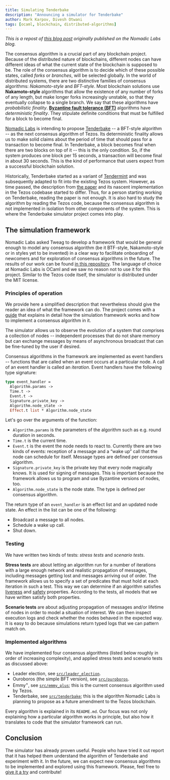 ```yaml
---
title: Simulating Tenderbake
description: "Announcing a simulator for Tenderbake"
author: Mark Karpov, Divesh Otwani
tags: [ocaml, blockchain, distributed-algorithms]
---
```


_This is a repost of [this blog post][nl-post] originally published on the Nomadic Labs blog._

The consensus algorithm is a crucial part of any blockchain project. Because
of the distributed nature of blockchains, different nodes can have different
ideas of what the current state of the blockchain is supposed to be. The
role of the consensus algorithm is to decide which of these possible states,
called _forks_ or _branches_, will be selected globally. In the world of
distributed systems, there are two distinctive families of consensus
algorithms: _Nakamoto-style_ and _BFT-style_. Most blockchain solutions use
**Nakamoto-style** algorithms that allow the existence of any number of
forks of any length, but make longer forks increasingly unstable, so that
they eventually collapse to a single branch. We say that these algorithms
have _probabilistic finality_. [**Byzantine fault tolerance
(BFT)**][bft-wiki] algorithms have _deterministic finality_. They stipulate
definite conditions that must be fulfilled for a block to become final.

[Nomadic Labs][nomadic-labs] is intending to propose
[Tenderbake][tenderbake-blog-post] -- a BFT-style algorithm -- as the next
consensus algorithm of Tezos. Its deterministic finality allows us to make
solid claims about the period of time that should pass for a transaction to
become final. In Tenderbake, a block becomes final when there are two blocks
on top of it -- this is the only condition. So, if the system produces one
block per 15 seconds, a transaction will become final in about 30 seconds.
This is the kind of performance that users expect from a successful
blockchain solution.

Historically, Tenderbake started as a variant of
[Tendermint][tendermint-paper] and was subsequently adapted to fit into the
existing Tezos system. However, as time passed, the description from [the
paper][tenderbake-paper] and its nascent implementation in the Tezos
codebase started to differ. Thus, for a person starting working on
Tenderbake, reading the paper is not enough. It is also hard to study the
algorithm by reading the Tezos code, because the consensus algorithm is not
implemented in isolation from other components of the system. This is where
the Tenderbake simulator project comes into play.

## The simulation framework

Nomadic Labs asked Tweag to develop a framework that would be general enough
to model any consensus algorithm (be it BTF-style, Nakamoto-style or in
styles yet to be invented) in a clear way to facilitate onboarding of
newcomers and for exploration of consensus algorithms in the future. The
results of our work can be found [in this repository][simulator-repo]. The
language of choice at Nomadic Labs is OCaml and we saw no reason not to use
it for this project. Similar to the Tezos code itself, the simulator is
distributed under the MIT license.

### Principles of operation

We provide here a simplified description that nevertheless should give the
reader an idea of what the framework can do. The project comes with a
[guide][guide] that explains in detail how the simulation framework works
and how to implement a consensus algorithm in it.

The simulator allows us to observe the evolution of a system that comprises
a collection of nodes -- independent processes that do not share memory but
can exchange messages by means of asynchronous broadcast that can be
fine-tuned by the user if desired.

Consensus algorithms in the framework are implemented as event handlers --
functions that are called when an event occurs at a particular node. A call
of an event handler is called an _iteration_. Event handlers have the
following type signature:

```ocaml
type event_handler =
  Algorithm.params ->
  Time.t ->
  Event.t ->
  Signature.private_key ->
  Algorithm.node_state ->
  Effect.t list * Algorithm.node_state
```

Let's go over the arguments of the function:

- `Algorithm.params` is the parameters of the algorithm such as e.g. round
  duration in seconds.
- `Time.t` is the current time.
- `Event.t` is the event the node needs to react to. Currently there are two
  kinds of events: reception of a message and a “wake up” call that the node
  can schedule for itself. Message types are defined per consensus
  algorithm.
- `Signature.private_key` is the private key that every node magically
  knows. It is used for signing of messages. This is important because the
  framework allows us to program and use Byzantine versions of nodes, too.
- `Algorithm.node_state` is the node state. The type is defined per
  consensus algorithm.

The return type of an `event_handler` is an effect list and an updated node
state. An effect in the list can be one of the following:

- Broadcast a message to all nodes.
- Schedule a wake up call.
- Shut down.

### Testing

We have written two kinds of tests: _stress tests_ and _scenario tests_.

**Stress tests** are about letting an algorithm run for a number of
iterations with a large enough network and realistic propagation of
messages, including messages getting lost and messages arriving out of
order. The framework allows us to specify a set of predicates that must hold
at each iteration in such a test. This way we can determine if an algorithm
satisfies [liveness][liveness-wiki] and [safety][safety-wiki] properties.
According to the tests, all models that we have written satisfy both
properties.

**Scenario tests** are about adjusting propagation of messages and/or
lifetime of nodes in order to model a situation of interest. We can then
inspect execution logs and check whether the nodes behaved in the expected
way. It is easy to do because simulations return typed logs that we can
pattern match on.

### Implemented algorithms

We have implemented four consensus algorithms (listed below roughly in order
of increasing complexity), and applied stress tests and scenario tests as
discussed above:

- Leader election, see
  [`src/leader_election`](https://gitlab.com/nomadic-labs/tenderbake-simulator/-/tree/master/src/leader_election).
- Ouroboros (the simple BFT version), see
  [`src/ouroboros`](https://gitlab.com/nomadic-labs/tenderbake-simulator/-/tree/master/src/ouroboros).
- Emmy<sup>+</sup>, see
  [`src/emmy_plus`](https://gitlab.com/nomadic-labs/tenderbake-simulator/-/tree/master/src/emmy_plus);
  this is the current consensus algorithm used by Tezos.
- Tenderbake, see
  [`src/tenderbake`](https://gitlab.com/nomadic-labs/tenderbake-simulator/-/tree/master/src/tenderbake);
  this is the algorithm Nomadic Labs is planning to propose as a future
  amendment to the Tezos blockchain.

Every algorithm is explained in its `README.md`. Our focus was not only
explaining how a particular algorithm works in principle, but also how it
translates to code that the simulator framework can run.

## Conclusion

The simulator has already proven useful. People who have tried it out report
that it has helped them understand the algorithm of Tenderbake and
experiment with it. In the future, we can expect new consensus algorithms to
be implemented and explored using this framework. Please, feel free to [give
it a try][simulator-repo] and contribute!

[nl-post]: https://blog.nomadic-labs.com/simulating-tenderbake.html
[nomadic-labs]: https://nomadic-labs.com/
[bft-wiki]: https://en.wikipedia.org/wiki/Byzantine_fault
[tenderbake-blog-post]: https://blog.nomadic-labs.com/a-look-ahead-to-tenderbake.html
[tendermint-paper]: https://arxiv.org/pdf/1807.04938.pdf
[tenderbake-paper]: https://arxiv.org/pdf/2001.11965.pdf
[simulator-repo]: https://gitlab.com/nomadic-labs/tenderbake-simulator
[guide]: https://gitlab.com/nomadic-labs/tenderbake-simulator/-/blob/master/GUIDE.md
[liveness-wiki]: https://en.wikipedia.org/wiki/Liveness
[safety-wiki]: https://en.wikipedia.org/wiki/Safety_property
